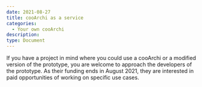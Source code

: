 ```yaml
---
date: 2021-08-27
title: cooArchi as a service
categories:
  - Your own cooArchi
description: 
type: Document
---
```

If you have a project in mind where you could use a cooArchi or a modified version of the prototype, you are welcome to approach the developers of the prototype. As their funding ends in August 2021, they are interested in paid opportunities of working on specific use cases.
